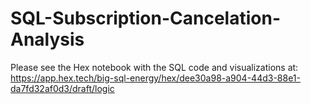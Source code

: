 # SQL-Subscription-Cancelation-Analysis

Please see the Hex notebook with the SQL code and visualizations at: [https://app.hex.tech/big-sql-energy/hex/dee30a98-a904-44d3-88e1-da7fd32af0d3/draft/logic ](https://app.hex.tech/big-sql-energy/hex/dee30a98-a904-44d3-88e1-da7fd32af0d3/draft/logic)
